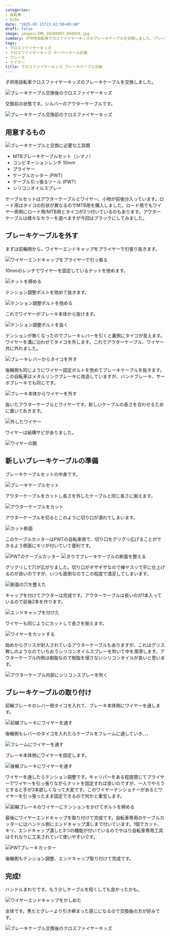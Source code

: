```yaml
---
categories:
- 自転車
- bike
date: "2025-02-15T23:42:50+09:00"
draft: false
image: images/IMG_20200807_094050.jpg
summary: 子供用自転車クロスファイヤーキッズのブレーキケーブルを交換しました。ブレーキケーブル交換方法をまとめます。
tags:
- クロスファイヤーキッズ
- クロスファイヤーキッズ オーバーホール計画
- ブレーキ
- ワイヤー
title: クロスファイヤーキッズ ブレーキケーブル交換
---
```


子供用自転車クロスファイヤーキッズのブレーキケーブルを交換しました。

![ブレーキケーブル交換後のクロスファイヤーキッズ](./images/IMG_20200807_110248.jpg) 

交換前の状態です。シルバーのアウターケーブルです。

![ブレーキケーブル交換前のクロスファイヤーキッズ](./images/IMG_20200807_094050.jpg)

## 用意するもの

![ブレーキケーブルと交換に必要な工具類](./images/IMG_20200807_094148.jpg)

-   MTBブレーキケーブルセット（シマノ）
-   コンビネーションレンチ 10mm
-   プライヤー
-   ケーブルカッター (PWT)
-   ケーブル引っ張るツール (PWT)
-   シリコンオイルスプレー

ケーブルセットはアウターケーブルとワイヤー、小物が前後分入っています。ロード用はタイコの形状が異なるのでMTB用を購入しました。ロード用でもワイヤー両側にロード用/MTB用とタイコが2つ付いているのもあります。アウターケーブルは様々なカラーを選べますが今回はブラックにしてみました。

## ブレーキケーブルを外す

まずは前輪側から。ワイヤーエンドキャップをプライヤーで引張り抜きます。

![ワイヤーエンドキャップをプライヤーで引っ張る](./images/IMG_20200807_094406.jpg)

10mmのレンチでワイヤーを固定しているナットを弛めます。

![ナットを締める](./images/IMG_20200807_094447.jpg)

テンション調整ボルトを弛めて抜きます。

![テンション調整ボルトを弛める](./images/IMG_20200807_094549.jpg)

これでワイヤーがブレーキ本体から抜けます。

![テンション調整ボルトを抜く](./images/IMG_20200807_094613.jpg)

テンションが無くなったのでブレーキレバーを引くと裏側にタイコが見えます。ワイヤーを溝に沿わせてタイコを外します。これでアウターケーブル、ワイヤー共に外れました。

![ブレーキレバーからタイコを外す](./images/IMG_20200807_094912.jpg)

後輪側も同じようにワイヤー固定ボルトを弛めてブレーキケーブルを抜きます。この自転車はメタルリンクブレーキに改造していますが、バンドブレーキ、サーボブレーキでも同じです。

![ブレーキ本体からワイヤーを外す](./images/IMG_20200807_094956.jpg)

抜いたアウターケーブルとワイヤーです。新しいケーブルの長さを合わせるために置いておきます。

![外したワイヤー](./images/IMG_20200807_095337.jpg)

ワイヤーは結構サビがありました。

![ワイヤーの錆](./images/IMG_20200807_102022.jpg)

## 新しいブレーキケーブルの準備

ブレーキケーブルセットの中身です。

![ブレーキケーブルセット](./images/IMG_20200807_095443.jpg)

アウターケーブルをカットし長さを外したケーブルと同じ長さに揃えます。

![アウターケーブルをカット](./images/IMG_20200807_100556.jpg)

アウターケーブルを切るとこのように切り口が潰れてしまいます。

![カット断面](./images/IMG_20200807_100653.jpg)

このケーブルカッターはPWTの自転車用で、切り口をグリグリ広げることができるよう側面にキリが付いていて便利です。

![PWTのケーブルカッター](./images/IMG_20200807_100840.jpg)
![きりでブレーキケーブルの断面を整える](./images/IMG_20200807_100815.jpg)

グリグリして穴が広がりました。切り口がギザギザなので棒ヤスリで平に仕上げるのが良いのですが、いつも面倒なのでこの程度で満足してしまいます。

![断面の穴を整えた](./images/IMG_20200807_101709.jpg)

キャップを付けてアウターは完成です。アウターケーブルは長いのが1本入っているので前後2本を作ります。

![エンドキャップを付けた](./images/IMG_20200807_101337.jpg)

ワイヤーも同じようにカットして長さを揃えます。

![ワイヤーをカットする](./images/IMG_20200807_101927.jpg)

始めからグリスが封入されているアウターケーブルもありますが、これはグリス無しのようなのでいちおうシリコンオイルスプレーを吹いて中を潤滑します。アウターケーブル内側は樹脂なので樹脂を侵さないシリコンオイルが良いと思います。

![アウターケーブル内部にシリコンスプレーを吹く](./images/IMG_20200807_102237.jpg)

## ブレーキケーブルの取り付け

前輪ブレーキのレバー側タイコを入れて、ブレーキ本体側にワイヤーを通します。

![前輪ブレーキにワイヤーを通す](./images/IMG_20200807_103351.jpg)

後輪側もレバーのタイコを入れたらケーブルをフレームに通していき、、、

![フレームにワイヤーを通す](./images/IMG_20200807_103613.jpg)

ブレーキ本体側にワイヤーを固定します。

![後輪ブレーキにワイヤーを通す](./images/IMG_20200807_104218.jpg)

ワイヤーを通したらテンション調整です。キャリパーをある程度閉じてプライヤーでワイヤーを引っ張りながらナットを固定すれば良いのですが、一人でやろうとすると手が3本欲しくなって大変です。このワイヤーテンショナーがあるとワイヤーを引っ張ったまま固定できるので何かと重宝します。

![前輪ブレーキのワイヤーにテンションをかけてボルトを締める](./images/IMG_20200807_104403.jpg)

最後にワイヤーエンドキャップを取り付けて完成です。自転車専用のケーブルカッターにはハンドル側にエンドキャップ潰しまで付いています。1個でカット、キリ、エンドキャップ潰しと3つの機能が付いているのでやはり自転車専用工具はそれなりに工夫されていて使いやすいです。

![PWTブレーキカッター](./images/IMG_20200807_105044.jpg)

後輪側もテンション調整、エンドキャップ取り付けて完成です。

## 完成!

ハンドルまわりです。もう少しケーブルを短くしても良かったかも。

![ワイヤーエンドキャップをかしめた](./images/IMG_20200807_110235.jpg)

全体です。黒だとグレーより引き締まった感じになるので交換後の方が好みです。

![ブレーキケーブル交換後のクロスファイヤーキッズ](./images/IMG_20200807_110248.jpg)
